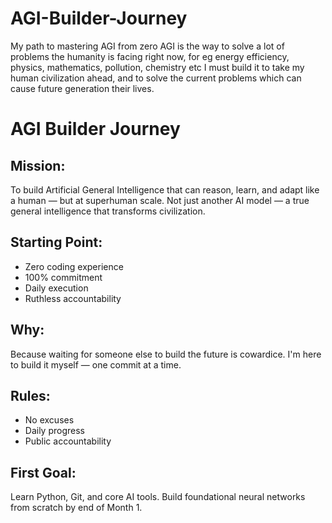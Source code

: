 # AGI-Builder-Journey
My path to mastering AGI from zero
AGI is the way to solve a lot of problems the humanity is facing right now, for eg energy efficiency, physics, mathematics, pollution, chemistry etc
I must build it to take my human civilization ahead, and to solve the current problems which can cause future generation their lives.
# AGI Builder Journey

## Mission:
To build Artificial General Intelligence that can reason, learn, and adapt like a human — but at superhuman scale. Not just another AI model — a true general intelligence that transforms civilization.

## Starting Point:
- Zero coding experience
- 100% commitment
- Daily execution
- Ruthless accountability

## Why:
Because waiting for someone else to build the future is cowardice. I'm here to build it myself — one commit at a time.

## Rules:
- No excuses
- Daily progress
- Public accountability

## First Goal:
Learn Python, Git, and core AI tools.
Build foundational neural networks from scratch by end of Month 1.
